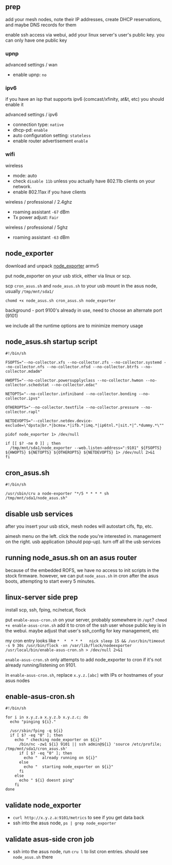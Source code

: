 ## prep
  add your mesh nodes, note their IP addresses, create DHCP reservations, and maybe DNS records for them

  enable ssh access via webui, add your linux server's user's public key.  you can only have one public key
### upnp
  advanced settings / wan
  - enable upnp: `no`

### ipv6
  if you have an isp that supports ipv6 (comcast/xfinity, at&t, etc) you should enable it

  advanced settings / ipv6
  - connection type: `native`
  - dhcp-pd: `enable`
  - auto configuration setting: `stateless`
  - enable router advertisement `enable`

### wifi
  wireless
  - mode: auto
  - check `disable 11b` unless you actually have 802.11b clients on your network.
  - enable 802.11ax if you have clients

  wireless / professional / 2.4ghz
  - roaming assistant `-67` dBm
  - Tx power adjust: `Fair`

  wireless / professional / 5ghz
  - roaming assistant `-63` dBm

## node_exporter

  download and unpack [node_exporter](https://github.com/prometheus/node_exporter) armv5

  put node_exporter on your usb stick, either via linux or scp.

  scp `cron_asus.sh` and `node_asus.sh` to your usb mount in the asus node, usually `/tmp/mnt/sda1/`

  `chomd +x node_asus.sh cron_asus.sh node_exporter`

  background - port 9100's already in use, need to choose an alternate port (9101)

  we include all the runtime options are to minimize memory usage

## node_asus.sh startup script
```
#!/bin/sh

FSOPTS="--no-collector.xfs --no-collector.zfs --no-collector.systemd --no-collector.nfs --no-collector.nfsd --no-collector.btrfs --no-collector.mdadm"

HWOPTS="--no-collector.powersupplyclass --no-collector.hwmon --no-collector.schedstat --no-collector.edac"

NETOPTS="--no-collector.infiniband --no-collector.bonding --no-collector.ipvs"

OTHEROPTS="--no-collector.textfile --no-collector.pressure --no-collector.rapl"

NETDEVOPTS="--collector.netdev.device-exclude=\"dpsta|br.*|bcmsw.*|ifb.*|imq.*|ip6tnl.*|sit.*|^.*dummy.*\""

pidof node_exporter 1> /dev/null

if [[ $? -ne 0 ]] ; then
  /tmp/mnt/sda1/node_exporter --web.listen-address=":9101" ${FSOPTS} ${HWOPTS} ${NETOPTS} ${OTHEROPTS} ${NETDEVOPTS} 1> /dev/null 2>&1
fi
```
## cron_asus.sh
```
#!/bin/sh

/usr/sbin/cru a node-exporter "*/5 * * * * sh /tmp/mnt/sda1/node_asus.sh"
```

## disable usb services
  after you insert your usb stick, mesh nodes will autostart cifs, ftp, etc.

  aimesh menu on the left.  click the node you're interested in.  management on the right.  usb application (should pop-up).  turn off all the usb services

## running node_asus.sh on an asus router ##

  because of the embedded ROFS, we have no access to init scripts in the stock firmware.  however, we can put `node_asus.sh` in cron after the asus boots, attempting to start every 5 minutes.


## linux-server side prep ##

  install scp, ssh, fping, nc/netcat, flock

  put `enable-asus-cron.sh` on your server, probably somewhere in `/opt`?  `chmod +x enable-asus-cron.sh`  add it to cron of the ssh user whose public key is in the webui.  maybe adjust that user's ssh_config for key management, etc

  my cron entry looks like `*  *  * * *   nick sleep 15 && /usr/bin/timeout -s 9 30s /usr/bin/flock -xn /var/lib/flock/nodeexporter /usr/local/bin/enable-asus-cron.sh > /dev/null 2>&1`

 `enable-asus-cron.sh` only attempts to add node_exporter to cron if it's not already running/listening on 9101.

 in `enable-asus-cron.sh`, replace `x.y.z.[abc]` with IPs or hostnames of your asus nodes

## enable-asus-cron.sh
```
#!/bin/sh

for i in x.y.z.a x.y.z.b x.y.z.c; do
  echo "pinging ${i}."

  /usr/sbin/fping -q ${i}
  if [ $? -eq "0" ]; then
    echo " checking node_exporter on ${i}"
      /bin/nc -zw1 ${i} 9101 || ssh admin@${i} 'source /etc/profile; /tmp/mnt/sda1/cron_asus.sh'
      if [ $? -eq "0" ]; then
        echo "  already running on ${i}"
      else
        echo "  starting node_exporter on ${i}"
      fi
    else
      echo " ${i} doesnt ping"
    fi
done
```

## validate node_exporter ##

- `curl http://x.y.z.a:9101/metrics` to see if you get data back
- ssh into the asus node, `ps | grep node_exporter`

## validate asus-side cron job

- ssh into the asus node, run `cru l` to list cron entries.  should see `node_asus.sh` there
